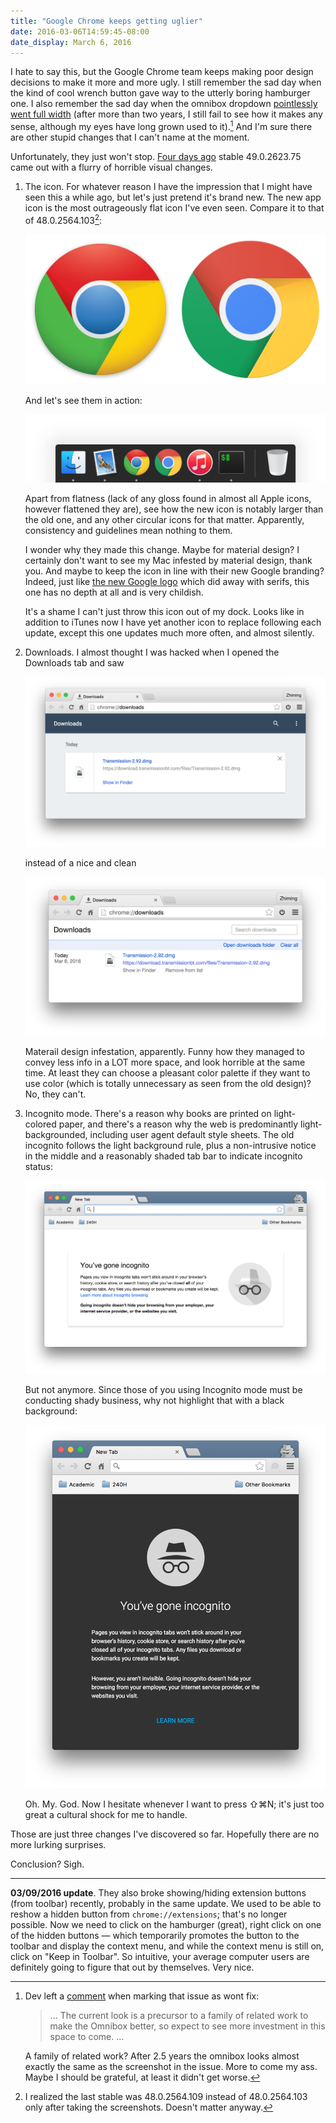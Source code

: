 ```yaml
---
title: "Google Chrome keeps getting uglier"
date: 2016-03-06T14:59:45-08:00
date_display: March 6, 2016
---
```


I hate to say this, but the Google Chrome team keeps making poor design decisions to make it more and more ugly. I still remember the sad day when the kind of cool wrench button gave way to the utterly boring hamburger one. I also remember the sad day when the omnibox dropdown [pointlessly went full width](https://bugs.chromium.org/p/chromium/issues/detail?id=276746) (after more than two years, I still fail to see how it makes any sense, although my eyes have long grown used to it).[^wontfix] And I'm sure there are other stupid changes that I can't name at the moment.

Unfortunately, they just won't stop. [Four days ago](http://googlechromereleases.blogspot.com/2016/03/stable-channel-update.html) stable 49.0.2623.75 came out with a flurry of horrible visual changes.

1.  The icon. For whatever reason I have the impression that I might have seen this a while ago, but let's just pretend it's brand new. The new app icon is the most outrageously flat icon I've even seen. Compare it to that of 48.0.2564.103[^103]:

    ![|512| Old and new app icons side by side. To the left, [the 48.0.2564.103 icon](/img/20160306-chrome-mac-48.0.2564.103-icon.png); to the right, [the 49.0.2623.75 icon](/img/20160306-chrome-mac-49.0.2623.75-icon.png).](/img/20160306-chrome-mac-48.0.2564.103-49.0.2623.75-icons-side-by-side.png)

    And let's see them in action:

    ![|560| Both icons in the dock, old one the left and new one on the right.](/img/20160306-chrome-mac-48.0.2564.103-49.0.2623.75-icons-side-by-side-in-dock.png)

    Apart from flatness (lack of any gloss found in almost all Apple icons, however flattened they are), see how the new icon is notably larger than the old one, and any other circular icons for that matter. Apparently, consistency and guidelines mean nothing to them.

    I wonder why they made this change. Maybe for material design? I certainly don't want to see my Mac infested by material design, thank you. And maybe to keep the icon in line with their new Google branding? Indeed, just like [the new Google logo](https://web.archive.org/web/20160306221914/https://g-design.storage.googleapis.com/production/v5/assets/g-logo.png) which did away with serifs, this one has no depth at all and is very childish.

    It's a shame I can't just throw this icon out of my dock. Looks like in addition to iTunes now I have yet another icon to replace following each update, except this one updates much more often, and almost silently.

2.  Downloads. I almost thought I was hacked when I opened the Downloads tab and saw

    ![|848| Downloads in 49.0.2623.75.](/img/20160306-chrome-mac-49.0.2623.75-downloads.png)

    instead of a nice and clean

    ![|728| Downloads in 48.0.2564.103.](/img/20160306-chrome-mac-48.0.2564.103-downloads.png)

    Materail design infestation, apparently. Funny how they managed to convey less info in a LOT more space, and look horrible at the same time. At least they can choose a pleasant color palette if they want to use color (which is totally unnecessary as seen from the old design)? No, they can't.

3.  Incognito mode. There's a reason why books are printed on light-colored paper, and there's a reason why the web is predominantly light-backgrounded, including user agent default style sheets. The old incognito follows the light background rule, plus a non-intrusive notice in the middle and a reasonably shaded tab bar to indicate incognito status:

    ![|893| Incognito window in 48.0.2564.103.](/img/20160306-chrome-mac-48.0.2564.103-incognito.png)

    But not anymore. Since those of you using Incognito mode must be conducting shady business, why not highlight that with a black background:

    ![|625| Incognito window in 49.0.2623.75. Even more shocking if you maximize your browser windows.](/img/20160306-chrome-mac-49.0.2623.75-incognito.png)

    Oh. My. God. Now I hesitate whenever I want to press &#x21E7;&#x2318;N; it's just too great a cultural shock for me to handle.

Those are just three changes I've discovered so far. Hopefully there are no more lurking surprises.

Conclusion? Sigh.

---

**03/09/2016 update**. They also broke showing/hiding extension buttons (from toolbar) recently, probably in the same update. We used to be able to reshow a hidden button from `chrome://extensions`; that's no longer possible. Now we need to click on the hamburger (great), right click on one of the hidden buttons — which temporarily promotes the button to the toolbar and display the context menu, and while the context menu is still on, click on "Keep in Toolbar". So intuitive, your average computer users are definitely going to figure that out by themselves. Very nice.


[^103]: I realized the last stable was 48.0.2564.109 instead of 48.0.2564.103 only after taking the screenshots. Doesn't matter anyway.

[^wontfix]: Dev left a [comment](https://bugs.chromium.org/p/chromium/issues/detail?id=276746#c28) when marking that issue as wont fix:

    > ... The current look is a precursor to a family of related work to make the Omnibox better, so expect to see more investment in this space to come. ...

    A family of related work? After 2.5 years the omnibox looks almost exactly the same as the screenshot in the issue. More to come my ass. Maybe I should be grateful, at least it didn't get worse.
